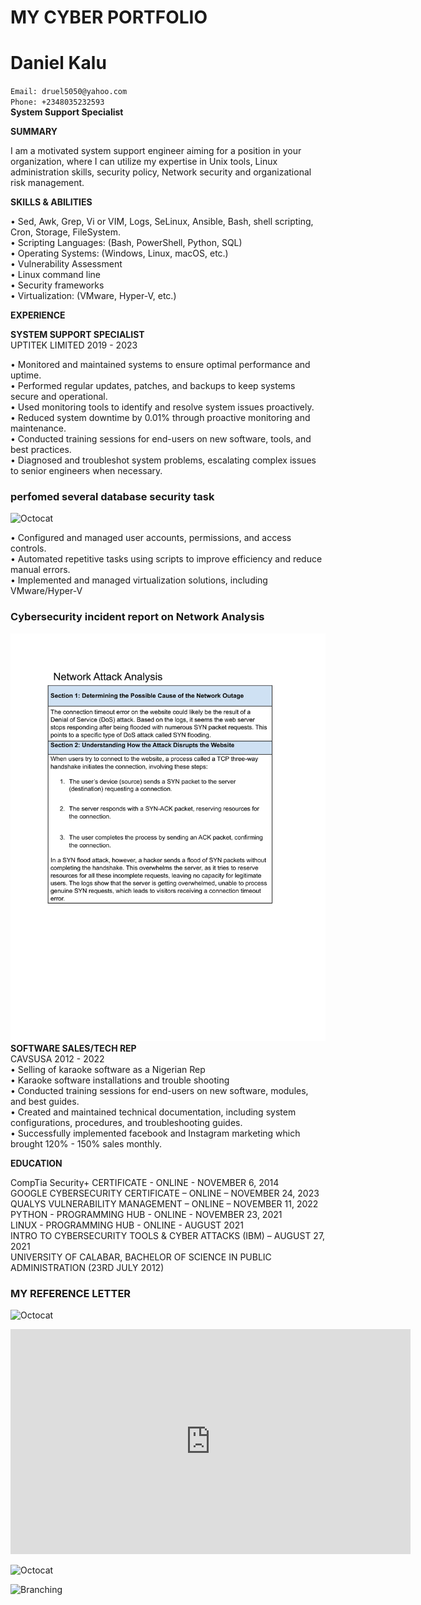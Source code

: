 # MY CYBER PORTFOLIO     
  

# Daniel Kalu    
`Email: druel5050@yahoo.com`       
`Phone: +2348035232593`         
**System Support Specialist**     

**SUMMARY**       

I am a motivated system support engineer aiming for a position in your organization, where I can utilize my expertise in 
Unix tools, Linux administration skills, security policy, Network security and organizational risk management. 

**SKILLS & ABILITIES**

• Sed, Awk, Grep, Vi or VIM, Logs, SeLinux, Ansible, Bash, shell scripting, Cron, Storage, FileSystem.  
•	Scripting Languages: (Bash, PowerShell, Python, SQL)            
•	Operating Systems: (Windows, Linux, macOS, etc.)  
•	Vulnerability Assessment  
•	Linux command line              
•	Security frameworks                    
• Virtualization: (VMware, Hyper-V, etc.)     

**EXPERIENCE**

**SYSTEM SUPPORT SPECIALIST**  
UPTITEK LIMITED 2019 - 2023  

• Monitored and maintained systems to ensure optimal performance and uptime.  
• Performed regular updates, patches, and backups to keep systems secure and operational.   
• Used monitoring tools to identify and resolve system issues proactively.        
• Reduced system downtime by 0.01% through proactive monitoring and maintenance.       
• Conducted training sessions for end-users on new software, tools, and best practices.   
• Diagnosed and troubleshot system problems, escalating complex issues to senior engineers when necessary.   

### perfomed several database security task 
![Octocat](MySQLview.png)      

• Configured and managed user accounts, permissions, and access controls.  
• Automated repetitive tasks using scripts to improve efficiency and reduce manual errors.   
• Implemented and managed virtualization solutions, including VMware/Hyper-V      

### Cybersecurity incident report on Network Analysis
![Octocat](Cybersecurity%20incident%20report%20Upwork-1.png)       
**SOFTWARE SALES/TECH REP**    
  CAVSUSA 2012 - 2022     
•	Selling of karaoke software as a Nigerian Rep       
•	Karaoke software installations and trouble shooting    
• Conducted training sessions for end-users on new software, modules, and best guides.      
• Created and maintained technical documentation, including system configurations, procedures, and troubleshooting guides.    
• Successfully implemented facebook and Instagram marketing which brought 120% - 150% sales monthly.   

**EDUCATION**   

CompTia Security+ CERTIFICATE   - ONLINE - NOVEMBER 6, 2014                                                         
GOOGLE CYBERSECURITY CERTIFICATE – ONLINE – NOVEMBER 24, 2023         
QUALYS VULNERABILITY MANAGEMENT – ONLINE – NOVEMBER 11, 2022    
PYTHON - PROGRAMMING HUB          - ONLINE - NOVEMBER  23, 2021      
LINUX  - PROGRAMMING HUB          - ONLINE - AUGUST        2021       
INTRO TO CYBERSECURITY TOOLS & CYBER ATTACKS (IBM) – AUGUST 27, 2021     
UNIVERSITY OF CALABAR, BACHELOR OF SCIENCE IN PUBLIC ADMINISTRATION (23RD JULY 2012)     

### MY REFERENCE LETTER

![Octocat](danielrefletter.png)

<iframe width="640" height="360" src="https://www.youtube.com/embed/your-video-id" 
frameborder="0" allow="accelerometer; autoplay; clipboard-write; encrypted-media; gyroscope; picture-in-picture" allowfullscreen></iframe>


![Octocat]()



![Branching]()


